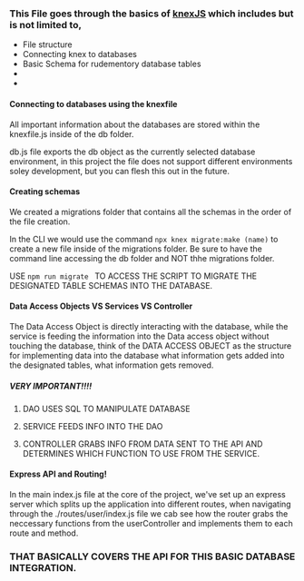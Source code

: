 ### This File goes through the basics of [knexJS](https://knexjs.org/guide/) which includes but is not limited to,

- File structure
- Connecting knex to databases
- Basic Schema for rudementory database tables
- 
- 

#### Connecting to databases using the knexfile
All important information about the databases are stored within the knexfile.js inside of the db folder.

db.js file exports the db object as the currently selected database environment, in this project the file does not support different environments soley development, but you can flesh this out in the future.

#### Creating schemas

We created a migrations folder that contains all the schemas in the order of the file creation.

In the CLI we would use the command ```npx knex migrate:make (name)``` to create a new file inside of the migrations folder. Be sure to have the command line accessing the db folder and NOT thhe migrations folder.

USE ```npm run migrate ``` TO ACCESS THE SCRIPT TO MIGRATE THE DESIGNATED TABLE SCHEMAS INTO THE DATABASE.


#### Data Access Objects VS Services VS Controller

The Data Access Object is directly interacting with the database, while the service is feeding the information into the Data access object without touching the database, think of the DATA ACCESS OBJECT as the structure for implementing data into the database what information gets added into the designated tables, what information gets removed.

##### VERY IMPORTANT!!!!

1. DAO USES SQL TO MANIPULATE DATABASE

2. SERVICE FEEDS INFO INTO THE DAO

3. CONTROLLER GRABS INFO FROM DATA SENT TO THE API AND DETERMINES WHICH FUNCTION TO USE FROM THE SERVICE.

#### Express API and Routing!

In the main index.js file at the core of the project, we've set up an express server which splits up the application into different routes, when navigating through the ./routes/user/index.js file we cab see how the router grabs the neccessary functions from the userController and implements them to each route and method.



### THAT BASICALLY COVERS THE API FOR THIS BASIC DATABASE INTEGRATION.